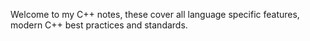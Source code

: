 Welcome to my C++ notes, these cover all language specific features, modern C++ best practices and standards. 
